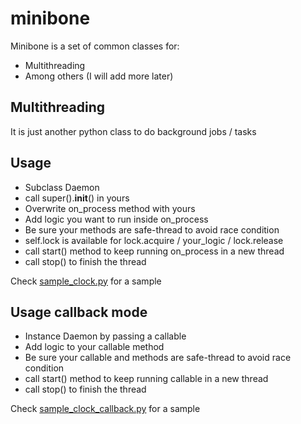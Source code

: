 # minibone
Minibone is a set of common classes for:

- Multithreading
- Among others (I will add more later)

## Multithreading

It is just another python class to do background jobs / tasks

Usage
-----
- Subclass Daemon
- call super().__init__() in yours
- Overwrite on_process method with yours
- Add logic you want to run inside on_process
- Be sure your methods are safe-thread to avoid race condition
- self.lock is available for lock.acquire / your_logic / lock.release
- call start() method to keep running on_process in a new thread
- call stop() to finish the thread

Check [sample_clock.py](https://github.com/erromu/minibone/blob/main/src/minibone/sample_clock.py) for a sample

Usage callback mode
-------------------
- Instance Daemon by passing a callable
- Add logic to your callable method
- Be sure your callable and methods are safe-thread to avoid race condition
- call start() method to keep running callable in a new thread
- call stop() to finish the thread

Check [sample_clock_callback.py](https://github.com/erromu/minibone/blob/main/src/minibone/sample_clock_callback.py) for a sample
